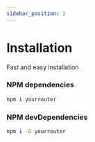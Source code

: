 ```yaml
---
sidebar_position: 2
---
```


# Installation

Fast and easy installation

### NPM dependencies

```bash
npm i yourrouter
```

### NPM devDependencies

```bash
npm i -D yourrouter
```
